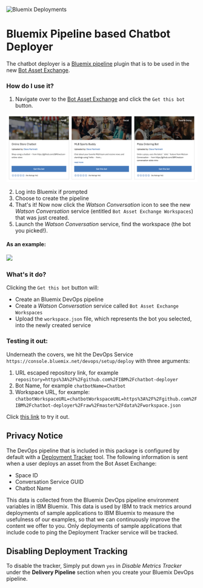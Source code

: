 ![Bluemix Deployments](https://metrics-tracker.mybluemix.net/stats/3dafda64b9efbd06391d5f090bd89113/badge.svg)

# Bluemix Pipeline based Chatbot Deployer

The chatbot deployer is a [Bluemix pipeline](https://console.bluemix.net/docs/services/ContinuousDelivery/pipeline_working.html#pipeline-working) plugin that is to be used in the new [Bot Asset Exchange](https://developer.ibm.com/code/exchanges/bots/).

### How do I use it?

1. Navigate over to the [Bot Asset Exchange](https://developer.ibm.com/code/exchanges/bots/) and click the `Get this bot` button.

![](data/get_bot.png)

2. Log into Bluemix if prompted
3. Choose to create the pipeline
4. That's it! Now now click the _Watson Conversation_ icon to see the new _Watson Conversation_ service (entitled `Bot Asset Exchange Workspaces`) that was just created.
5. Launch the _Watson Conversation_ service, find the workspace (the bot you picked!).

#### As an example:

![](data/launch.gif)

### What's it do?

Clicking the `Get this bot` button will:

* Create an Bluemix DevOps pipeline
* Create a _Watson Conversation_ service called `Bot Asset Exchange Workspaces`
* Upload the `workspace.json` file, which represents the bot you selected, into the newly created service

### Testing it out:

Underneath the covers, we hit the DevOps Service ``https://console.bluemix.net/devops/setup/deploy`` with three arguments:

1. URL escaped repository link, for example ``repository=https%3A%2F%2Fgithub.com%2FIBM%2Fchatbot-deployer``
2. Bot Name, for example ``chatbotName=Chatbot``
3. Workspace URL, for example: ``chatbotWorkspaceURL=chatbotWorkspaceURL=https%3A%2F%2Fgithub.com%2FIBM%2Fchatbot-deployer%2Fraw%2Fmaster%2Fdata%2Fworkspace.json``

Click [this link](https://console.bluemix.net/devops/setup/deploy?repository=https%3A%2F%2Fgithub.com%2FIBM%2Fchatbot-deployer&chatbotName=Chatbot&chatbotWorkspaceURL=https%3A%2F%2Fgithub.com%2FIBM%2Fchatbot-deployer%2Fraw%2Fmaster%2Fdata%2Fworkspace.json) to try it out.

## Privacy Notice

The DevOps pipeline that is included in this package is configured by default with a [Deployment Tracker](https://github.com/IBM/metrics-collector-service) tool. The following information is sent when a user deploys an asset from the Bot Asset Exchange:

* Space ID
* Conversation Service GUID
* Chatbot Name

This data is collected from the Bluemix DevOps pipeline environment variables in IBM Bluemix. This data is used by IBM to track metrics around deployments of sample applications to IBM Bluemix to measure the usefulness of our examples, so that we can continuously improve the content we offer to you. Only deployments of sample applications that include code to ping the Deployment Tracker service will be tracked.

## Disabling Deployment Tracking

To disable the tracker, Simply put down `yes` in *Disable Metrics Tracker* under the **Delivery Pipeline** section when you create your Bluemix DevOps pipeline.
